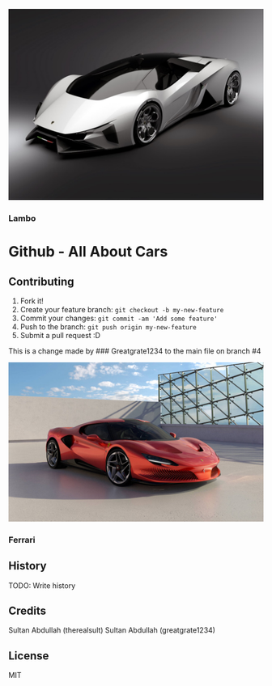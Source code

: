 ![Hello](Banner_img.jpg "Car img")
### Lambo 
# Github - All About Cars


## Contributing

1. Fork it!
2. Create your feature branch: `git checkout -b my-new-feature`
3. Commit your changes: `git commit -am 'Add some feature'`
4. Push to the branch: `git push origin my-new-feature`
5. Submit a pull request :D

This is a change made by ### Greatgrate1234 to the main file on branch #4


![Hello](Ferrari_banner.jpg "Car img")

### Ferrari

## History

TODO: Write history

## Credits

Sultan Abdullah (therealsult)
Sultan Abdullah (greatgrate1234)



## License
MIT
